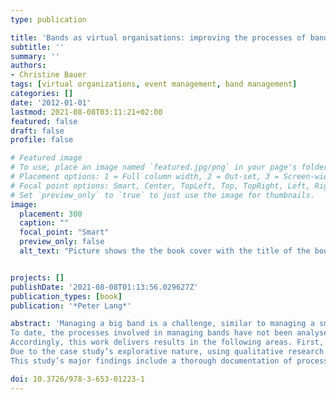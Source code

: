 ```yaml
---
type: publication

title: 'Bands as virtual organisations: improving the processes of band and event management with information and communication technologies'
subtitle: ''
summary: ''
authors:
- Christine Bauer
tags: [virtual organizations, event management, band management]
categories: []
date: '2012-01-01'
lastmod: 2021-08-08T03:11:21+02:00
featured: false
draft: false
profile: false

# Featured image
# To use, place an image named `featured.jpg/png` in your page's folder.
# Placement options: 1 = Full column width, 2 = Out-set, 3 = Screen-width
# Focal point options: Smart, Center, TopLeft, Top, TopRight, Left, Right, BottomLeft, Bottom, BottomRight
# Set `preview_only` to `true` to just use the image for thumbnails.
image:
  placement: 300
  caption: ""
  focal_point: "Smart"
  preview_only: false
  alt_text: "Picture shows the the book cover with the title of the book (Bands as Virtual Organisations: Improving the Processes of Band and Event Management with Information and Communication Technologies), the author name (Christine Bauer), and publisher name (Peter Lang)"


projects: []
publishDate: '2021-08-08T01:13:56.029627Z'
publication_types: [book]
publication: '*Peter Lang*'

abstract: 'Managing a big band is a challenge, similar to managing a small or medium- sized enterprise. A type of band particularly difficult to manage is a telephone band that does not have a fixed line-up of musicians. Together, the musicians form a virtual organisation with the bandleader as a focal company. Every participant in the organisation brings in a certain set of skills, has specific business goals, and has to bear some risks. The focal company has to assume full contractual liability to the event organiser. However, bandleaders managing these organisational constructs typically have an artistic background rather than a managerial one.
To date, the processes involved in managing bands have not been analysed. It is nearly impossible to improve these processes because processes are not clear. In a competitive environment, members do not seek to share knowledge on processes with their competitors because knowledge on processes is a business asset. However, as virtual organisations, musicians and bandleaders are mutually dependent. Accordingly, knowledge sharing forms the basis for pro- cess improvements, which can only be achieved by joint efforts.
Accordingly, this work delivers results in the following areas. First, this investigation targets the activities involved in managing a medium-sized telephone band, made transparent by modelling the processes. Second, this work analyses the resulting models and suggests points for improvement with particular emphasis on the adoption of information and communication technologies.
Due to the case study’s explorative nature, using qualitative research methods appears to be the most appropriate alternative in this context. Data is collected through a semi-structured interview and direct participant-observation. Findings are modelled adhering to the UML (Unified Modeling Language) nota- tion for activity diagrams. For deriving implications and suggestions for process improvement, a SWOT (strengths, weaknesses, opportunities, threats) analysis is performed.
This study’s major findings include a thorough documentation of processes, making tacit knowledge explicit. Emphasising the use of ICT (information and communication technologies), the findings provide a chronological sequence of activities that may be generalised to band and event management.'

doi: 10.3726/978-3-653-01223-1
---
```

